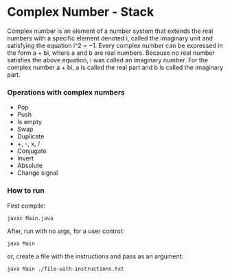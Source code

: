 # Complex Number - Stack

Complex number is an element of a number system that extends the real numbers with a specific element denoted i, called the imaginary unit and satisfying the equation i^2 = −1. Every complex number can be expressed in the form a + bi, where a and b are real numbers. Because no real number satisfies the above equation, i was called an imaginary number. For the complex number a + bi, a is called the real part and b is called the imaginary part.

### Operations with complex numbers
- Pop
- Push
- Is empty
- Swap
- Duplicate
- +, -, x, /
- Conjugate
- Invert
- Absolute
- Change signal

### How to run

First compile:
```
javac Main.java
```

After, run with no args, for a user control:
```
java Main
```

or, create a file with the instructions and pass as an argument: 
```
java Main ./file-with-instructions.txt
```